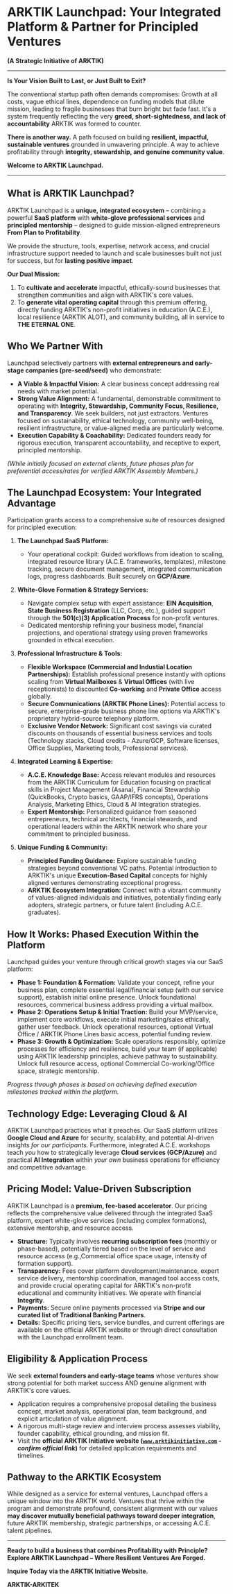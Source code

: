 # ARKTIK Launchpad: Your Integrated Platform & Partner for Principled Ventures

**(A Strategic Initiative of ARKTIK)**

---

**Is Your Vision Built to Last, or Just Built to Exit?**

The conventional startup path often demands compromises: Growth at all costs, vague ethical lines, dependence on funding models that dilute mission, leading to fragile businesses that burn bright but fade fast. It's a system frequently reflecting the very **greed, short-sightedness, and lack of accountability** ARKTIK was formed to counter.

**There is another way.** A path focused on building **resilient, impactful, sustainable ventures** grounded in unwavering principle. A way to achieve profitability through **integrity, stewardship, and genuine community value**.

**Welcome to ARKTIK Launchpad.**

---

## What is ARKTIK Launchpad?

ARKTIK Launchpad is a **unique, integrated ecosystem** – combining a powerful **SaaS platform** with **white-glove professional services** and **principled mentorship** – designed to guide mission-aligned entrepreneurs **From Plan to Profitability**.

We provide the structure, tools, expertise, network access, and crucial infrastructure support needed to launch and scale businesses built not just for success, but for **lasting positive impact**.

**Our Dual Mission:**

1.  To **cultivate and accelerate** impactful, ethically-sound businesses that strengthen communities and align with ARKTIK's core values.
2.  To **generate vital operating capital** through this premium offering, directly funding ARKTIK's non-profit initiatives in education (A.C.E.), local resilience (ARKTIK ALOT), and community building, all in service to **THE ETERNAL ONE**.

## Who We Partner With

Launchpad selectively partners with **external entrepreneurs and early-stage companies (pre-seed/seed)** who demonstrate:

*   **A Viable & Impactful Vision:** A clear business concept addressing real needs with market potential.
*   **Strong Value Alignment:** A fundamental, demonstrable commitment to operating with **Integrity, Stewardship, Community Focus, Resilience, and Transparency**. We seek builders, not just extractors. Ventures focused on sustainability, ethical technology, community well-being, resilient infrastructure, or value-aligned media are particularly welcome.
*   **Execution Capability & Coachability:** Dedicated founders ready for rigorous execution, transparent accountability, and receptive to expert, principled mentorship.

*(While initially focused on external clients, future phases plan for preferential access/rates for verified ARKTIK Assembly Members.)*

## The Launchpad Ecosystem: Your Integrated Advantage

Participation grants access to a comprehensive suite of resources designed for principled execution:

1.  **The Launchpad SaaS Platform:**
    *   Your operational cockpit: Guided workflows from ideation to scaling, integrated resource library (A.C.E. frameworks, templates), milestone tracking, secure document management, integrated communication logs, progress dashboards. Built securely on **GCP/Azure**.

2.  **White-Glove Formation & Strategy Services:**
    *   Navigate complex setup with expert assistance: **EIN Acquisition**, **State Business Registration** (LLC, Corp, etc.), guided support through the **501(c)(3) Application Process** for non-profit ventures.
    *   Dedicated mentorship refining your business model, financial projections, and operational strategy using proven frameworks grounded in ethical execution.

3.  **Professional Infrastructure & Tools:**
    *   **Flexible Workspace (Commercial and Industial Location Partnerships):** Establish professional presence instantly with options scaling from **Virtual Mailboxes** & **Virtual Offices** (with live receptionists) to discounted **Co-working** and **Private Office** access globally.
    *   **Secure Communications (ARKTIK Phone Lines):** Potential access to secure, enterprise-grade business phone line options via ARKTIK's proprietary hybrid-source telephony platform.
    *   **Exclusive Vendor Network:** Significant cost savings via curated discounts on thousands of essential business services and tools (Technology stacks, Cloud credits - Azure/GCP, Software licenses, Office Supplies, Marketing tools, Professional services).

4.  **Integrated Learning & Expertise:**
    *   **A.C.E. Knowledge Base:** Access relevant modules and resources from the ARKTIK Curriculum for Education focusing on practical skills in Project Management (Asana), Financial Stewardship (QuickBooks, Crypto basics, GAAP/IFRS concepts), Operations Analysis, Marketing Ethics, Cloud & AI Integration strategies.
    *   **Expert Mentorship:** Personalized guidance from seasoned entrepreneurs, technical architects, financial stewards, and operational leaders within the ARKTIK network who share your commitment to principled business.

5.  **Unique Funding & Community:**
    *   **Principled Funding Guidance:** Explore sustainable funding strategies beyond conventional VC paths. Potential introduction to ARKTIK's unique **Execution-Based Capital** concepts for highly aligned ventures demonstrating exceptional progress.
    *   **ARKTIK Ecosystem Integration:** Connect with a vibrant community of values-aligned individuals and initiatives, potentially finding early adopters, strategic partners, or future talent (including A.C.E. graduates).

## How It Works: Phased Execution Within the Platform

Launchpad guides your venture through critical growth stages via our SaaS platform:

*   **Phase 1: Foundation & Formation:** Validate your concept, refine your business plan, complete essential legal/financial setup (with our service support), establish initial online presence. Unlock foundational resources, commerical business address providing a virtual mailbox.
*   **Phase 2: Operations Setup & Initial Traction:** Build your MVP/service, implement core workflows, execute initial marketing/sales ethically, gather user feedback. Unlock operational resources, optional Virtual Office / ARKTIK Phone Lines basic access, potential funding review.
*   **Phase 3: Growth & Optimization:** Scale operations responsibly, optimize processes for efficiency and resilience, build your team (if applicable) using ARKTIK leadership principles, achieve pathway to sustainability. Unlock full resource access, optional Commercial Co-working/Office space, strategic mentorship.

*Progress through phases is based on achieving defined execution milestones tracked within the platform.*

## Technology Edge: Leveraging Cloud & AI

ARKTIK Launchpad practices what it preaches. Our SaaS platform utilizes **Google Cloud and Azure** for security, scalability, and potential AI-driven insights *for our participants*. Furthermore, integrated A.C.E. workshops teach *you* how to strategically leverage **Cloud services (GCP/Azure)** and practical **AI Integration** within *your own* business operations for efficiency and competitive advantage.

## Pricing Model: Value-Driven Subscription

ARKTIK Launchpad is a **premium, fee-based accelerator**. Our pricing reflects the comprehensive value delivered through the integrated SaaS platform, expert white-glove services (including complex formations), extensive mentorship, and resource access.

*   **Structure:** Typically involves **recurring subscription fees** (monthly or phase-based), potentially tiered based on the level of service and resource access (e.g.,Commercial office space usage, intensity of formation support).
*   **Transparency:** Fees cover platform development/maintenance, expert service delivery, mentorship coordination, managed tool access costs, and provide crucial operating capital for ARKTIK's non-profit educational and community initiatives. We operate with financial **Integrity**.
*   **Payments:** Secure online payments processed via **Stripe and our curated list of Traditional Banking Partners**.
*   **Details:** Specific pricing tiers, service bundles, and current offerings are available on the official ARKTIK website or through direct consultation with the Launchpad enrollment team.

## Eligibility & Application Process

We seek **external founders and early-stage teams** whose ventures show strong potential for both market success AND genuine alignment with ARKTIK's core values.
*   Application requires a comprehensive proposal detailing the business concept, market analysis, operational plan, team background, and explicit articulation of value alignment.
*   A rigorous multi-stage review and interview process assesses viability, founder capability, ethical grounding, and mission fit.
*   Visit the **official ARKTIK Initiative website ([`www.arktikinitiative.com`](https://www.arktikinitiative.com) - *confirm official link*)** for detailed application requirements and timelines.

## Pathway to the ARKTIK Ecosystem

While designed as a service for external ventures, Launchpad offers a unique window into the ARKTIK world. Ventures that thrive within the program and demonstrate profound, consistent alignment with our values **may discover mutually beneficial pathways toward deeper integration**, future ARKTIK membership, strategic partnerships, or accessing A.C.E. talent pipelines.

---

**Ready to build a business that combines Profitability with Principle?**
**Explore ARKTIK Launchpad – Where Resilient Ventures Are Forged.**

**Inquire Today via the ARKTIK Initiative Website.**

**ARKTIK-ARKITEK**
